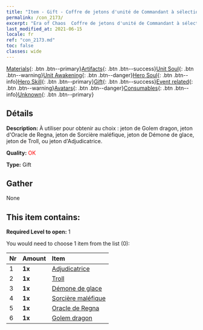 ```yaml
---
title: "Item - Gift - Coffre de jetons d'unité de Commandant à sélectionner"
permalink: /con_2173/
excerpt: "Era of Chaos  Coffre de jetons d'unité de Commandant à sélectionner"
last_modified_at: 2021-06-15
locale: fr
ref: "con_2173.md"
toc: false
classes: wide
---
```

 [Materials](/ItemsFR/){: .btn .btn--primary}[Artifacts](/ItemsFR/Artifacts/){: .btn .btn--success}[Unit Soul](/ItemsFR/UnitSoul/){: .btn .btn--warning}[Unit Awakening](/ItemsFR/UnitAwakening/){: .btn .btn--danger}[Hero Soul](/ItemsFR/HeroSoul/){: .btn .btn--info}[Hero Skill](/ItemsFR/HeroSkill/){: .btn .btn--primary}[Gift](/ItemsFR/Gift/){: .btn .btn--success}[Event related](/ItemsFR/Events/){: .btn .btn--warning}[Avatars](/ItemsFR/Avatars/){: .btn .btn--danger}[Consumables](/ItemsFR/Consumables/){: .btn .btn--info}[Unknown](/ItemsFR/Unknown/){: .btn .btn--primary}

## Détails
 **Description:** À utiliser pour obtenir au choix : jeton de Golem dragon, jeton d'Oracle de Regna, jeton de Sorcière maléfique, jeton de Démone de glace, jeton de Troll, ou jeton d'Adjudicatrice.

 **Quality:** <span style="color: #FF0000">OK</span>

 **Type:** Gift

## Gather

  None

## This item contains:

 **Required Level to open:** 1

 You would need to choose 1 item from the list (0):

  | Nr | Amount |     Item    |
  |:---|:-------|:------------|
  | 1 |  **1x** | [Adjudicatrice](/ItemsFR/unt_198/) |  | 
  | 2 |  **1x** | [Troll](/ItemsFR/unt_225/) |  | 
  | 3 |  **1x** | [Démone de glace](/ItemsFR/unt_269/) |  | 
  | 4 |  **1x** | [Sorcière maléfique](/ItemsFR/unt_252/) |  | 
  | 5 |  **1x** | [Oracle de Regna](/ItemsFR/unt_279/) |  | 
  | 6 |  **1x** | [Golem dragon](/ItemsFR/unt_243/) |  | 
